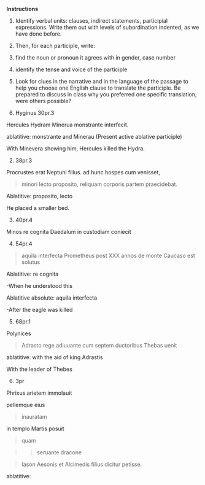**Instructions**

1. Identify verbal units: clauses, indirect statements, participial expressions. Write them out with levels of subordination indented, as we have done before.

2. Then, for each participle, write:

1. find the noun or pronoun it agrees with in gender, case number
2. identify the tense and voice of the participle
3. Look for clues in the narrative and in the language of the passage to help you choose one English clause to translate the participle. Be prepared to discuss in class why you preferred one specific translation; were others possible?


1. Hyginus 30pr.3

Hercules Hydram Minerua monstrante interfecit.

ablatitive: monstrante and Minerau (Present active ablative participle)

With Minevera showing him, Hercules killed the Hydra.

2. 38pr.3

Procrustes erat Neptuni filius.
ad hunc hospes cum venisset,
>minori lecto proposito,
reliquam corporis partem praecidebat.

Ablatitive: proposito, lecto 

He placed a smaller bed.

3. 40pr.4

Minos re cognita Daedalum in custodiam coniecit


4. 54pr.4
>aquila interfecta
Prometheus post ⅩⅩⅩ annos de monte Caucaso est solutus

Ablatitive: re cognita

-When he understood this

Ablatitive absolute: aquila interfecta

-After the eagle was killed

5. 68pr.1

Polynices 
>Adrasto rege adiuuante
cum septem ductoribus Thebas uenit

ablatitive: with the aid of king Adrastis

With the leader of Thebes

6. 3pr

Phrixus arietem immolauit 

pellemque eius 

>inauratam 

in templo Martis posuit 

>quam 

>>seruante dracone 

>Iason Aesonis et Alcimedis filius dicitur petisse.

ablatitive:
